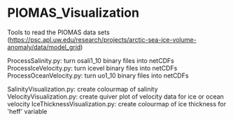 # PIOMAS_Visualization
Tools to read the PIOMAS data sets (https://psc.apl.uw.edu/research/projects/arctic-sea-ice-volume-anomaly/data/model_grid)

ProcessSalinity.py: turn osali1_10 binary files into netCDFs
ProcessIceVelocity.py: turn icevel binary files into netCDFs
ProcessOceanVelocity.py: turn uo1_10 binary files into netCDFs

SalinityVisualization.py: create colourmap of salinity
VelocityVisualization.py: create quiver plot of velocity data for ice or ocean velocity
IceThicknessVisualization.py: create colourmap of ice thickness for 'heff' variable
